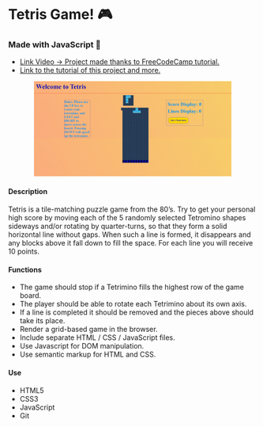 # Tetris Game! 🎮

### Made with JavaScript 🌟

- <a href="https://www.youtube.com/watch?v=lhNdUVh3qCc&t=4931s">Link Video -> Project made thanks to FreeCodeCamp tutorial.</a>
- <a href="https://www.freecodecamp.org/espanol/news/40-proyectos-de-javascript-para-principiantes-ideas-faciles-para-empezar-a-codificar-en-js/">Link to the tutorial of this project and more.</a>

 <div align="center"> <img src="./images/tetris.png" width="400px"</img> </div>

#### Description

Tetris is a tile-matching puzzle game from the 80’s. Try to get your personal high score by moving each of the 5 randomly selected Tetromino shapes sideways and/or rotating by quarter-turns, so that they form a solid horizontal line without gaps. When such a line is formed, it disappears and any blocks above it fall down to fill the space. For each line you will receive 10 points.

#### Functions

- The game should stop if a Tetrimino fills the highest row of the game board.
- The player should be able to rotate each Tetrimino about its own axis.
- If a line is completed it should be removed and the pieces above should take its place.
- Render a grid-based game in the browser.
- Include separate HTML / CSS / JavaScript files.
- Use Javascript for DOM manipulation.
- Use semantic markup for HTML and CSS.

#### Use

- HTML5
- CSS3
- JavaScript
- Git
